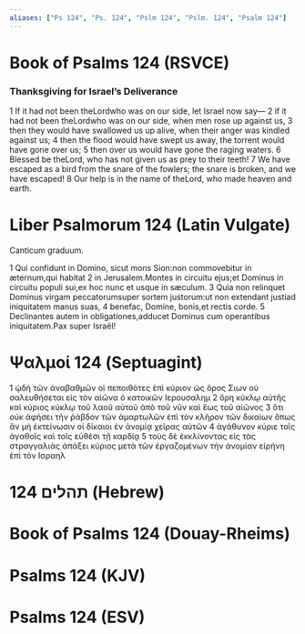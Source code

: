 ```yaml
---
aliases: ["Ps 124", "Ps. 124", "Pslm 124", "Pslm. 124", "Psalm 124"]
---
```



# Book of Psalms 124 (RSVCE)

### Thanksgiving for Israel’s Deliverance
1 If it had not been theLordwho was on our side, let Israel now say—
2 if it had not been theLordwho was on our side, when men rose up against us,
3 then they would have swallowed us up alive, when their anger was kindled against us;
4 then the flood would have swept us away, the torrent would have gone over us;
5 then over us would have gone the raging waters.
6 Blessed be theLord, who has not given us as prey to their teeth!
7 We have escaped as a bird from the snare of the fowlers; the snare is broken, and we have escaped!
8 Our help is in the name of theLord, who made heaven and earth.


# Liber Psalmorum 124 (Latin Vulgate)

 Canticum graduum.

1 Qui confidunt in Domino, sicut mons Sion:non commovebitur in æternum,qui habitat
2 in Jerusalem.Montes in circuitu ejus;et Dominus in circuitu populi sui,ex hoc nunc et usque in sæculum.
3 Quia non relinquet Dominus virgam peccatorumsuper sortem justorum:ut non extendant justiad iniquitatem manus suas,
4 benefac, Domine, bonis,et rectis corde.
5 Declinantes autem in obligationes,adducet Dominus cum operantibus iniquitatem.Pax super Israël!


# Ψαλμοί 124 (Septuagint)

1 ᾠδὴ τῶν ἀναβαθμῶν οἱ πεποιθότες ἐπὶ κύριον ὡς ὄρος Σιων οὐ σαλευθήσεται εἰς τὸν αἰῶνα ὁ κατοικῶν Ιερουσαλημ
2 ὄρη κύκλῳ αὐτῆς καὶ κύριος κύκλῳ τοῦ λαοῦ αὐτοῦ ἀπὸ τοῦ νῦν καὶ ἕως τοῦ αἰῶνος
3 ὅτι οὐκ ἀφήσει τὴν ῥάβδον τῶν ἁμαρτωλῶν ἐπὶ τὸν κλῆρον τῶν δικαίων ὅπως ἂν μὴ ἐκτείνωσιν οἱ δίκαιοι ἐν ἀνομίᾳ χεῖρας αὐτῶν
4 ἀγάθυνον κύριε τοῖς ἀγαθοῖς καὶ τοῖς εὐθέσι τῇ καρδίᾳ
5 τοὺς δὲ ἐκκλίνοντας εἰς τὰς στραγγαλιὰς ἀπάξει κύριος μετὰ τῶν ἐργαζομένων τὴν ἀνομίαν εἰρήνη ἐπὶ τὸν Ισραηλ


# 124 תהלים (Hebrew)


# Book of Psalms 124 (Douay-Rheims)


# Psalms 124 (KJV)


# Psalms 124 (ESV)

